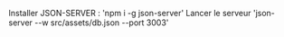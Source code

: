 Installer JSON-SERVER : 'npm i -g json-server'
Lancer le serveur 'json-server --w src/assets/db.json --port 3003'